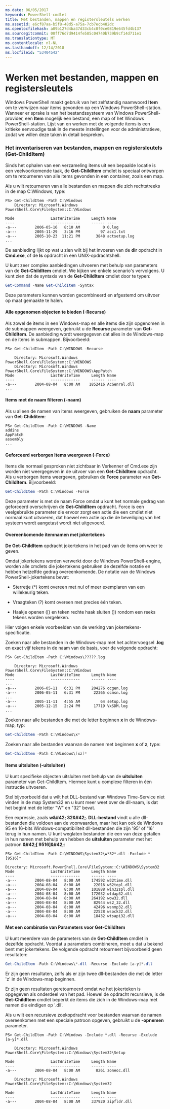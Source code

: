 ```yaml
---
ms.date: 06/05/2017
keywords: PowerShell-cmdlet
title: Met bestanden, mappen en registersleutels werken
ms.assetid: e6cf87aa-b5f8-48d5-a75a-7cb7ecb482dc
ms.openlocfilehash: a09b127d4ba37d33cb4c0f0ce0819e645fd4b137
ms.sourcegitcommit: 00ff76d7d9414fe585c04740b739b9cf14d711e1
ms.translationtype: MT
ms.contentlocale: nl-NL
ms.lasthandoff: 12/14/2018
ms.locfileid: "53404542"
---
```

# <a name="working-with-files-folders-and-registry-keys"></a>Werken met bestanden, mappen en registersleutels

Windows PowerShell maakt gebruik van het zelfstandig naamwoord **Item** om te verwijzen naar items gevonden op een Windows PowerShell-station. Wanneer er sprake is van het bestandssysteem van Windows PowerShell-provider, een **Item** mogelijk een bestand, een map of het Windows PowerShell-station. Lijst van en werken met de volgende items is een kritieke eenvoudige taak in de meeste instellingen voor de administratieve, zodat we willen deze taken in detail bespreken.

### <a name="enumerating-files-folders-and-registry-keys-get-childitem"></a>Het inventariseren van bestanden, mappen en registersleutels (Get-ChildItem)

Sinds het ophalen van een verzameling items uit een bepaalde locatie is een veelvoorkomende taak, de **Get-ChildItem** cmdlet is speciaal ontworpen om te retourneren van alle items gevonden in een container, zoals een map.

Als u wilt retourneren van alle bestanden en mappen die zich rechtstreeks in de map C:\\Windows, type:

```
PS> Get-ChildItem -Path C:\Windows
    Directory: Microsoft.Windows PowerShell.Core\FileSystem::C:\Windows

Mode                LastWriteTime     Length Name
----                -------------     ------ ----
-a---        2006-05-16   8:10 AM          0 0.log
-a---        2005-11-29   3:16 PM         97 acc1.txt
-a---        2005-10-23  11:21 PM       3848 actsetup.log
...
```

De aanbieding lijkt op wat u zien wilt bij het invoeren van de **dir** opdracht in **Cmd.exe**, of de **ls** opdracht in een UNIX-opdrachtshell.

U kunt zeer complex aanbiedingen uitvoeren met behulp van parameters van de **Get-ChildItem** cmdlet. We kijken we enkele scenario's vervolgens. U kunt zien dat de syntaxis van de **Get-ChildItem** cmdlet door te typen:

```powershell
Get-Command -Name Get-ChildItem -Syntax
```

Deze parameters kunnen worden gecombineerd en afgestemd om uitvoer op maat gemaakte te halen.

#### <a name="listing-all-contained-items--recurse"></a>Alle opgenomen objecten te bieden (-Recurse)

Als zowel de items in een Windows-map en alle items die zijn opgenomen in de submappen weergeven, gebruikt u de **Recurse** parameter van **Get-ChildItem**. De aanbieding wordt weergegeven dat alles in de Windows-map en de items in submappen. Bijvoorbeeld:

```
PS> Get-ChildItem -Path C:\WINDOWS -Recurse

    Directory: Microsoft.Windows PowerShell.Core\FileSystem::C:\WINDOWS
    Directory: Microsoft.Windows PowerShell.Core\FileSystem::C:\WINDOWS\AppPatch
Mode                LastWriteTime     Length Name
----                -------------     ------ ----
-a---        2004-08-04   8:00 AM    1852416 AcGenral.dll
...
```

#### <a name="filtering-items-by-name--name"></a>Items met de naam filteren (-naam)

Als u alleen de namen van items weergeven, gebruiken de **naam** parameter van **Get-Childitem**:

```
PS> Get-ChildItem -Path C:\WINDOWS -Name
addins
AppPatch
assembly
...
```

#### <a name="forcibly-listing-hidden-items--force"></a>Geforceerd verborgen Items weergeven (-Force)

Items die normaal gesproken niet zichtbaar in Verkenner of Cmd.exe zijn worden niet weergegeven in de uitvoer van een **Get-ChildItem** opdracht. Als u verborgen items weergeven, gebruiken de **Force** parameter van **Get-ChildItem**. Bijvoorbeeld:

```powershell
Get-ChildItem -Path C:\Windows -Force
```

Deze parameter is met de naam Force omdat u kunt het normale gedrag van geforceerd overschrijven de **Get-ChildItem** opdracht. Force is een veelgebruikte parameter die ervoor zorgt een actie die een cmdlet niet normaal kunt uitvoeren, dat hoewel een actie op die de beveiliging van het systeem wordt aangetast wordt niet uitgevoerd.

#### <a name="matching-item-names-with-wildcards"></a>Overeenkomende itemnamen met jokertekens

**De Get-ChildItem** opdracht jokertekens in het pad van de items om weer te geven.

Omdat jokertekens worden verwerkt door de Windows PowerShell-engine, worden alle cmdlets die jokertekens gebruiken de dezelfde notatie en hebben hetzelfde gedrag overeenkomende. De notatie van de Windows PowerShell-jokertekens bevat:

- Sterretje (\*) komt overeen met nul of meer exemplaren van een willekeurig teken.

- Vraagteken (?) komt overeen met precies één teken.

- Haakje openen (\[) en teken rechte haak sluiten (]) rondom een reeks tekens worden vergeleken.

Hier volgen enkele voorbeelden van de werking van jokertekens-specificatie.

Zoeken naar alle bestanden in de Windows-map met het achtervoegsel **.log** en exact vijf tekens in de naam van de basis, voer de volgende opdracht:

```
PS> Get-ChildItem -Path C:\Windows\?????.log

    Directory: Microsoft.Windows PowerShell.Core\FileSystem::C:\Windows
Mode                LastWriteTime     Length Name
----                -------------     ------ ----
...
-a---        2006-05-11   6:31 PM     204276 ocgen.log
-a---        2006-05-11   6:31 PM      22365 ocmsn.log
...
-a---        2005-11-11   4:55 AM         64 setup.log
-a---        2005-12-15   2:24 PM      17719 VxSDM.log
...
```

Zoeken naar alle bestanden die met de letter beginnen **x** in de Windows-map, typ:

```powershell
Get-ChildItem -Path C:\Windows\x*
```

Zoeken naar alle bestanden waarvan de namen met beginnen **x** of **z**, type:

```powershell
Get-ChildItem -Path C:\Windows\[xz]*
```

#### <a name="excluding-items--exclude"></a>Items uitsluiten (-uitsluiten)

U kunt specifieke objecten uitsluiten met behulp van de **uitsluiten** parameter van Get-ChildItem. Hiermee kunt u complexe filteren in één instructie uitvoeren.

Stel bijvoorbeeld dat u wilt het DLL-bestand van Windows Time-Service niet vinden in de map System32 en u kunt meer weet over de dll-naam, is dat het begint met de letter "W" en "32" bevat.

Een expressie, zoals **w\&#42; 32\&#42;. DLL-bestand** vindt u alle dll-bestanden die voldoen aan de voorwaarden, maar het kan ook de Windows 95 en 16-bits Windows-compatibiliteit dll-bestanden die zijn '95' of '16' terug in hun namen. U kunt weglaten bestanden die een van deze getallen in hun namen met behulp van hebben de **uitsluiten** parameter met het patroon  **\&#42;\[ 9516]\&#42;**:

```
PS> Get-ChildItem -Path C:\WINDOWS\System32\w*32*.dll -Exclude *[9516]*

Directory: Microsoft.PowerShell.Core\FileSystem::C:\WINDOWS\System32
Mode                LastWriteTime     Length Name
----                -------------     ------ ----
-a---        2004-08-04   8:00 AM     174592 w32time.dll
-a---        2004-08-04   8:00 AM      22016 w32topl.dll
-a---        2004-08-04   8:00 AM     101888 win32spl.dll
-a---        2004-08-04   8:00 AM     172032 wldap32.dll
-a---        2004-08-04   8:00 AM     264192 wow32.dll
-a---        2004-08-04   8:00 AM      82944 ws2_32.dll
-a---        2004-08-04   8:00 AM      42496 wsnmp32.dll
-a---        2004-08-04   8:00 AM      22528 wsock32.dll
-a---        2004-08-04   8:00 AM      18432 wtsapi32.dll
```

#### <a name="mixing-get-childitem-parameters"></a>Met een combinatie van Parameters voor Get-ChildItem

U kunt meerdere van de parameters van de **Get-ChildItem** cmdlet in dezelfde opdracht. Voordat u parameters combineren, moet u dat u bekend bent met jokertekens. De volgende opdracht retourneert bijvoorbeeld geen resultaten:

```powershell
Get-ChildItem -Path C:\Windows\*.dll -Recurse -Exclude [a-y]*.dll
```

Er zijn geen resultaten, zelfs als er zijn twee dll-bestanden die met de letter 'z' in de Windows-map beginnen.

Er zijn geen resultaten geretourneerd omdat we het jokerteken is opgegeven als onderdeel van het pad. Hoewel de opdracht recursieve, is de **Get-ChildItem** cmdlet beperkt de items die zich in de Windows-map met namen die eindigen op '.dll'.

Als u wilt een recursieve zoekopdracht voor bestanden waarvan de namen overeenkomen met een speciale patroon opgeven, gebruikt u de **-opnemen** parameter.

```
PS> Get-ChildItem -Path C:\Windows -Include *.dll -Recurse -Exclude [a-y]*.dll

    Directory: Microsoft.Windows PowerShell.Core\FileSystem::C:\Windows\System32\Setup

Mode                LastWriteTime     Length Name
----                -------------     ------ ----
-a---        2004-08-04   8:00 AM       8261 zoneoc.dll

    Directory: Microsoft.Windows PowerShell.Core\FileSystem::C:\Windows\System32

Mode                LastWriteTime     Length Name
----                -------------     ------ ----
-a---        2004-08-04   8:00 AM     337920 zipfldr.dll
```